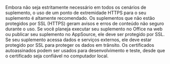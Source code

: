 Embora não seja estritamente necessário em todos os cenários de suplemento, o uso de um ponto de extremidade HTTPS para o seu suplemento é altamente recomendado. Os suplementos que não estão protegidos por SSL (HTTPS) geram avisos e erros de conteúdo não seguro durante o uso. Se você planeja executar seu suplemento no Office na web ou publicar seu suplemento no AppSource, ele deve ser protegido por SSL. Se seu suplemento acessa dados e serviços externos, ele deve estar protegido por SSL para proteger os dados em trânsito. Os certificados autoassinados podem ser usados para desenvolvimento e teste, desde que o certificado seja confiável no computador local.

